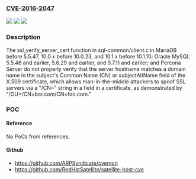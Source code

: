 ### [CVE-2016-2047](https://cve.mitre.org/cgi-bin/cvename.cgi?name=CVE-2016-2047)
![](https://img.shields.io/static/v1?label=Product&message=n%2Fa&color=blue)
![](https://img.shields.io/static/v1?label=Version&message=n%2Fa&color=blue)
![](https://img.shields.io/static/v1?label=Vulnerability&message=n%2Fa&color=brighgreen)

### Description

The ssl_verify_server_cert function in sql-common/client.c in MariaDB before 5.5.47, 10.0.x before 10.0.23, and 10.1.x before 10.1.10; Oracle MySQL 5.5.48 and earlier, 5.6.29 and earlier, and 5.7.11 and earlier; and Percona Server do not properly verify that the server hostname matches a domain name in the subject's Common Name (CN) or subjectAltName field of the X.509 certificate, which allows man-in-the-middle attackers to spoof SSL servers via a "/CN=" string in a field in a certificate, as demonstrated by "/OU=/CN=bar.com/CN=foo.com."

### POC

#### Reference
No PoCs from references.

#### Github
- https://github.com/ARPSyndicate/cvemon
- https://github.com/RedHatSatellite/satellite-host-cve

